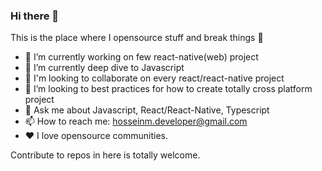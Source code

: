 ### Hi there 👋
This is the place where I opensource stuff and break things :rofl:

- 🔭 I’m currently working on few react-native(web) project
- 🌱 I’m currently deep dive to Javascript
- 👯 I'm looking to collaborate on every react/react-native project
- 🤔 I’m looking to best practices for how to create totally cross platform project
- 💬 Ask me about Javascript, React/React-Native, Typescript
- 📫 How to reach me: hosseinm.developer@gmail.com
- ❤️ I love opensource communities.

Contribute to repos in here is totally welcome.
